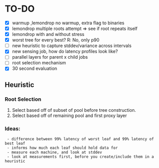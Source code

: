 # TO-DO

- [X] warmup ,lemondrop no warmup, extra flag to binaries
- [X] lemondrop multiple roots attempt => see if root repeats itself
- [X] lemondrop with and without stress
- [X] worst tree for every best? R: No, only p90
- [ ] new heuristic to capture stddev/variance across intervals
- [X] new sensing job, how do latency profiles look like?
- [ ] parallel layers for parent x child jobs
- [ ] root selection mechanism
- [X] 30 second evaluation

## Heuristic

### Root Selection 
1. Select based off of subset of pool before tree construction.
2. Select based off of remaining pool and first proxy layer

### Ideas:
```
 - difference between 99% latency of worst leaf and 99% latency of best leaf
 - informs how much each leaf should hold data for
 - measure each machine, and look at stddev 
 - look at measurements first, before you create/include them in a heuristic
```

